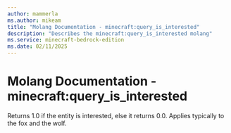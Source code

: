 ```yaml
---
author: mammerla
ms.author: mikeam
title: "Molang Documentation - minecraft:query_is_interested"
description: "Describes the minecraft:query_is_interested molang"
ms.service: minecraft-bedrock-edition
ms.date: 02/11/2025 
---
```


# Molang Documentation - minecraft:query_is_interested

Returns 1.0 if the entity is interested, else it returns 0.0. Applies typically to the fox and the wolf.
